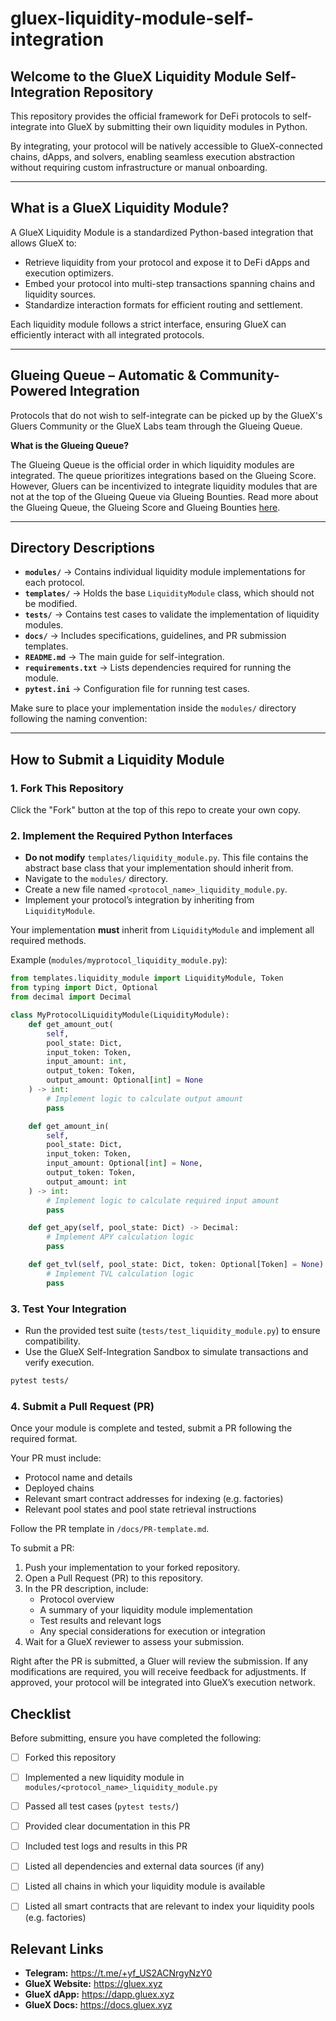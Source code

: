 # gluex-liquidity-module-self-integration

## Welcome to the GlueX Liquidity Module Self-Integration Repository

This repository provides the official framework for DeFi protocols to self-integrate into GlueX by submitting their own liquidity modules in Python.

By integrating, your protocol will be natively accessible to GlueX-connected chains, dApps, and solvers, enabling seamless execution abstraction without requiring custom infrastructure or manual onboarding.

---

## What is a GlueX Liquidity Module?

A GlueX Liquidity Module is a standardized Python-based integration that allows GlueX to:

- Retrieve liquidity from your protocol and expose it to DeFi dApps and execution optimizers.
- Embed your protocol into multi-step transactions spanning chains and liquidity sources.
- Standardize interaction formats for efficient routing and settlement.

Each liquidity module follows a strict interface, ensuring GlueX can efficiently interact with all integrated protocols.

---

## **Glueing Queue – Automatic & Community-Powered Integration**
Protocols that do not wish to self-integrate can be picked up by the GlueX's Gluers Community or the GlueX Labs team through the Glueing Queue.

**What is the Glueing Queue?**

The Glueing Queue is the official order in which liquidity modules are integrated. The queue prioritizes integrations based on the Glueing Score. However, Gluers can be incentivized to integrate liquidity modules that are not at the top of the Glueing Queue via Glueing Bounties. Read more about the Glueing Queue, the Glueing Score and Glueing Bounties [here](https://github.com/gluexprotocol/glueing-queue/tree/main).

---

## Directory Descriptions
- **`modules/`** → Contains individual liquidity module implementations for each protocol.
- **`templates/`** → Holds the base `LiquidityModule` class, which should not be modified.
- **`tests/`** → Contains test cases to validate the implementation of liquidity modules.
- **`docs/`** → Includes specifications, guidelines, and PR submission templates.
- **`README.md`** → The main guide for self-integration.
- **`requirements.txt`** → Lists dependencies required for running the module.
- **`pytest.ini`** → Configuration file for running test cases.

Make sure to place your implementation inside the `modules/` directory following the naming convention:


---


## How to Submit a Liquidity Module

### 1. Fork This Repository

Click the "Fork" button at the top of this repo to create your own copy.



### 2. Implement the Required Python Interfaces

- **Do not modify** `templates/liquidity_module.py`. This file contains the abstract base class that your implementation should inherit from.
- Navigate to the `modules/` directory.
- Create a new file named `<protocol_name>_liquidity_module.py`.
- Implement your protocol’s integration by inheriting from `LiquidityModule`.

Your implementation **must** inherit from `LiquidityModule` and implement all required methods.

Example (`modules/myprotocol_liquidity_module.py`):

```python
from templates.liquidity_module import LiquidityModule, Token
from typing import Dict, Optional
from decimal import Decimal

class MyProtocolLiquidityModule(LiquidityModule):
    def get_amount_out(
        self, 
        pool_state: Dict, 
        input_token: Token, 
        input_amount: int, 
        output_token: Token, 
        output_amount: Optional[int] = None
    ) -> int:
        # Implement logic to calculate output amount
        pass

    def get_amount_in(
        self, 
        pool_state: Dict, 
        input_token: Token, 
        input_amount: Optional[int] = None, 
        output_token: Token, 
        output_amount: int
    ) -> int:
        # Implement logic to calculate required input amount
        pass

    def get_apy(self, pool_state: Dict) -> Decimal:
        # Implement APY calculation logic
        pass

    def get_tvl(self, pool_state: Dict, token: Optional[Token] = None) -> Decimal:
        # Implement TVL calculation logic
        pass
```




### 3. Test Your Integration

- Run the provided test suite (`tests/test_liquidity_module.py`) to ensure compatibility.
- Use the GlueX Self-Integration Sandbox to simulate transactions and verify execution.

```bash
pytest tests/
```



### 4. Submit a Pull Request (PR)

Once your module is complete and tested, submit a PR following the required format.

Your PR must include:
- Protocol name and details
- Deployed chains
- Relevant smart contract addresses for indexing (e.g. factories)
- Relevant pool states and pool state retrieval instructions

Follow the PR template in `/docs/PR-template.md`.

To submit a PR:
1. Push your implementation to your forked repository.
2. Open a Pull Request (PR) to this repository.
3. In the PR description, include:
   - Protocol overview
   - A summary of your liquidity module implementation
   - Test results and relevant logs
   - Any special considerations for execution or integration
4. Wait for a GlueX reviewer to assess your submission.

Right after the PR is submitted, a Gluer will review the submission. If any modifications are required, you will receive feedback for adjustments. If approved, your protocol will be integrated into GlueX’s execution network.



## Checklist  
Before submitting, ensure you have completed the following:  

- [ ] Forked this repository  
- [ ] Implemented a new liquidity module in `modules/<protocol_name>_liquidity_module.py`  
- [ ] Passed all test cases (`pytest tests/`)  
- [ ] Provided clear documentation in this PR  
- [ ] Included test logs and results in this PR  
- [ ] Listed all dependencies and external data sources (if any)  
- [ ] Listed all chains in which your liquidity module is available
- [ ] Listed all smart contracts that are relevant to index your liquidity pools (e.g. factories)



## Relevant Links
- **Telegram:** https://t.me/+yf_US2ACNrgyNzY0
- **GlueX Website:** https://gluex.xyz
- **GlueX dApp:** https://dapp.gluex.xyz
- **GlueX Docs:** https://docs.gluex.xyz
